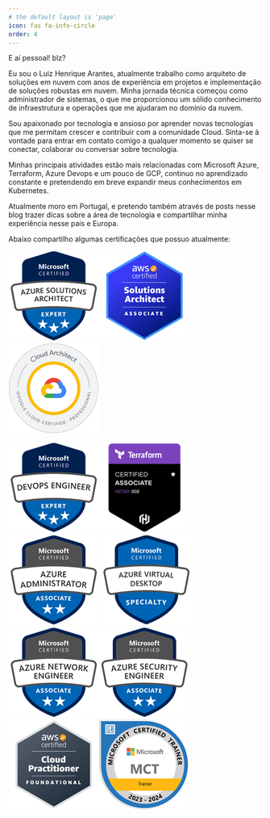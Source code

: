 ```yaml
---
# the default layout is 'page'
icon: fas fa-info-circle
order: 4
---
```


E aí pessoal! blz? 

Eu sou o Luiz Henrique Arantes, atualmente trabalho como arquiteto de soluções em nuvem com anos de experiência em projetos e implementação de soluções robustas em nuvem. Minha jornada técnica começou como administrador de sistemas, o que me proporcionou um sólido conhecimento de infraestrutura e operações que me ajudaram no domínio da nuvem.

Sou apaixonado por tecnologia e ansioso por aprender novas tecnologias que me permitam crescer e contribuir com a comunidade Cloud. Sinta-se à vontade para entrar em contato comigo a qualquer momento se quiser se conectar, colaborar ou conversar sobre tecnologia.

Minhas principais atividades estão mais relacionadas com Microsoft Azure, Terraform, Azure Devops e um pouco de GCP, continuo no aprendizado constante e pretendendo em breve expandir meus conhecimentos em Kubernetes.

Atualmente moro em Portugal, e pretendo também através de posts nesse blog trazer dicas sobre a área de tecnologia e compartilhar minha experiência nesse país e Europa.

Abaixo compartilho algumas certificações que possuo atualmente:

![Azure Architect](/assets/img/about/azure-architect.png)![AWS Architect](/assets/img/about/aws-architect.png)![GCP Architect](/assets/img/about/gcp-architect.png)

![Azure Devops](/assets/img/about/azure-devops.png)![Terraform](/assets/img/about/terraform.png)![azure-administrator](/assets/img/about/azure-administrator.png)
![Azure AVD](/assets/img/about/azure-avd.png)![Azure Network](/assets/img/about/azure-network.png)![Azure Security](/assets/img/about/azure-security.png)
![AWS Practitioner](/assets/img/about/aws-practitioner.png)![MCT](/assets/img/about/mct.png)  



